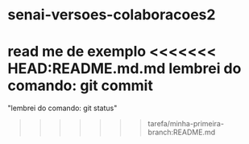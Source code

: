 # senai-versoes-colaboracoes2
read me de exemplo
<<<<<<< HEAD:README.md.md
lembrei do comando: git commit
=======
"lembrei do comando: git status"
>>>>>>> tarefa/minha-primeira-branch:README.md
